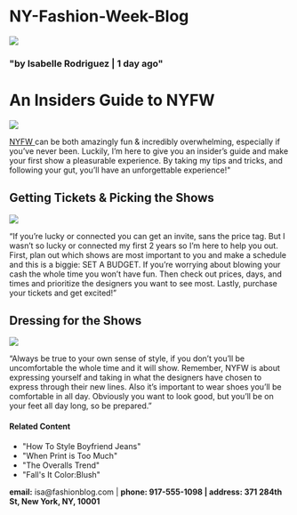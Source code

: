 # NY-Fashion-Week-Blog
<!DOCTYPE html>
<html>
  <head> 
  <title>"Everyday with Isa"</title> 
  </head>
  <body>
<a href="#contact"target="_blank"><img src=https://content.codecademy.com/courses/learn-html/elements-and-structure/profile.jpg /></a>
  <h3>"by Isabelle Rodriguez | 1 day ago"</h3>
 
  </body>
  <h1>An Insiders Guide to NYFW</h1>
    <img src=https://content.codecademy.com/courses/learn-html/elements-and-structure/image-one.jpeg /> 
  <p>
    <a href="https://en.wikipedia.org/wiki/New_York_Fashion_Week."target=_blank">NYFW <a/>can be both amazingly fun & incredibly overwhelming, especially if you’ve never been. Luckily, I’m here to give you an insider’s guide and make your first show a pleasurable experience. By taking my tips and tricks, and following your gut, you’ll have an unforgettable experience!"</p>
  <h2>Getting Tickets & Picking the Shows</h2>
    <img src=https://content.codecademy.com/courses/learn-html/elements-and-structure/image-two.jpeg />
    <p>“If you’re lucky or connected you can get an invite, sans the price tag. But I wasn’t so lucky or connected my first 2 years so I’m here to help you out. First, plan out which shows are most important to you and make a schedule and this is a biggie: SET A BUDGET. If you’re worrying about blowing your cash the whole time you won’t have fun. Then check out prices, days, and times and prioritize the designers you want to see most. Lastly, purchase your tickets and get excited!”</p>
    <h2>Dressing for the Shows</h2>
    <img src=https://content.codecademy.com/courses/learn-html/elements-and-structure/image-three.jpeg />
    <p>“Always be true to your own sense of style, if you don’t you’ll be uncomfortable the whole time and it will show. Remember, NYFW is about expressing yourself and taking in what the designers have chosen to express through their new lines. Also it’s important to wear shoes you’ll be comfortable in all day. Obviously you want to look good, but you’ll be on your feet all day long, so be prepared.”</p>
<h4>Related Content</h4>
  <ul> 
    <li>"How To Style Boyfriend Jeans"</li>
    <li>"When Print is Too Much"</li>
    <li>"The Overalls Trend"</li>
    <li>"Fall's It Color:Blush"</li>
 </ul>
</h4>
<div id="Contact">
  <p><strong>email:</strong> isa@fashionblog.com | <strong>phone:<strong> 917-555-1098 | <strong>address:</strong> 371 284th St, New York, NY, 10001    
</html>
